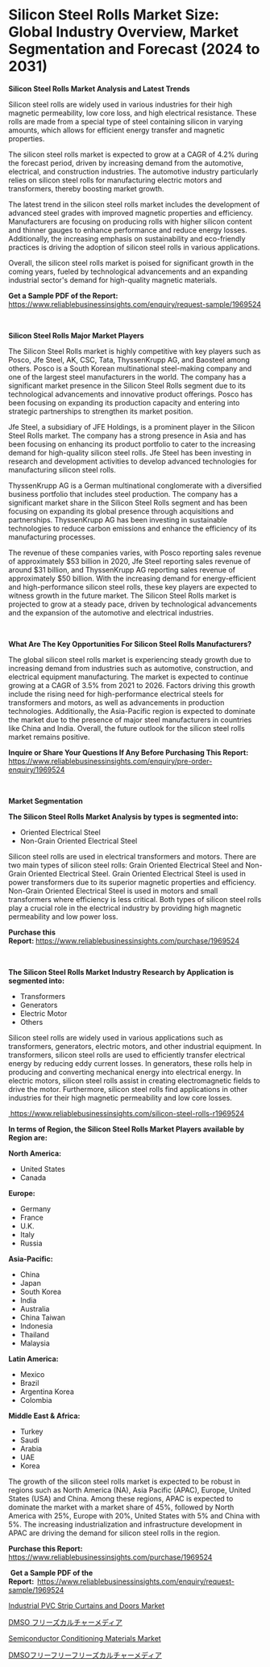 <p><h1>Silicon Steel Rolls Market Size: Global Industry Overview, Market Segmentation and Forecast (2024 to 2031)</h1></p><p><strong>Silicon Steel Rolls Market Analysis and Latest Trends</strong></p>
<p><p>Silicon steel rolls are widely used in various industries for their high magnetic permeability, low core loss, and high electrical resistance. These rolls are made from a special type of steel containing silicon in varying amounts, which allows for efficient energy transfer and magnetic properties.</p><p>The silicon steel rolls market is expected to grow at a CAGR of 4.2% during the forecast period, driven by increasing demand from the automotive, electrical, and construction industries. The automotive industry particularly relies on silicon steel rolls for manufacturing electric motors and transformers, thereby boosting market growth.</p><p>The latest trend in the silicon steel rolls market includes the development of advanced steel grades with improved magnetic properties and efficiency. Manufacturers are focusing on producing rolls with higher silicon content and thinner gauges to enhance performance and reduce energy losses. Additionally, the increasing emphasis on sustainability and eco-friendly practices is driving the adoption of silicon steel rolls in various applications.</p><p>Overall, the silicon steel rolls market is poised for significant growth in the coming years, fueled by technological advancements and an expanding industrial sector's demand for high-quality magnetic materials.</p></p>
<p><strong>Get a Sample PDF of the Report:&nbsp;</strong> <a href="https://www.reliablebusinessinsights.com/enquiry/request-sample/1969524">https://www.reliablebusinessinsights.com/enquiry/request-sample/1969524</a></p>
<p>&nbsp;</p>
<p><strong>Silicon Steel Rolls Major Market Players</strong></p>
<p><p>The Silicon Steel Rolls market is highly competitive with key players such as Posco, Jfe Steel, AK, CSC, Tata, ThyssenKrupp AG, and Baosteel among others. Posco is a South Korean multinational steel-making company and one of the largest steel manufacturers in the world. The company has a significant market presence in the Silicon Steel Rolls segment due to its technological advancements and innovative product offerings. Posco has been focusing on expanding its production capacity and entering into strategic partnerships to strengthen its market position.</p><p>Jfe Steel, a subsidiary of JFE Holdings, is a prominent player in the Silicon Steel Rolls market. The company has a strong presence in Asia and has been focusing on enhancing its product portfolio to cater to the increasing demand for high-quality silicon steel rolls. Jfe Steel has been investing in research and development activities to develop advanced technologies for manufacturing silicon steel rolls.</p><p>ThyssenKrupp AG is a German multinational conglomerate with a diversified business portfolio that includes steel production. The company has a significant market share in the Silicon Steel Rolls segment and has been focusing on expanding its global presence through acquisitions and partnerships. ThyssenKrupp AG has been investing in sustainable technologies to reduce carbon emissions and enhance the efficiency of its manufacturing processes.</p><p>The revenue of these companies varies, with Posco reporting sales revenue of approximately $53 billion in 2020, Jfe Steel reporting sales revenue of around $31 billion, and ThyssenKrupp AG reporting sales revenue of approximately $50 billion. With the increasing demand for energy-efficient and high-performance silicon steel rolls, these key players are expected to witness growth in the future market. The Silicon Steel Rolls market is projected to grow at a steady pace, driven by technological advancements and the expansion of the automotive and electrical industries.</p></p>
<p>&nbsp;</p>
<p><strong>What Are The Key Opportunities For Silicon Steel Rolls Manufacturers?</strong></p>
<p><p>The global silicon steel rolls market is experiencing steady growth due to increasing demand from industries such as automotive, construction, and electrical equipment manufacturing. The market is expected to continue growing at a CAGR of 3.5% from 2021 to 2026. Factors driving this growth include the rising need for high-performance electrical steels for transformers and motors, as well as advancements in production technologies. Additionally, the Asia-Pacific region is expected to dominate the market due to the presence of major steel manufacturers in countries like China and India. Overall, the future outlook for the silicon steel rolls market remains positive.</p></p>
<p><strong>Inquire or Share Your Questions If Any Before Purchasing This Report:</strong> <a href="https://www.reliablebusinessinsights.com/enquiry/pre-order-enquiry/1969524">https://www.reliablebusinessinsights.com/enquiry/pre-order-enquiry/1969524</a></p>
<p>&nbsp;</p>
<p><strong>Market Segmentation</strong></p>
<p><strong>The Silicon Steel Rolls Market Analysis by types is segmented into:</strong></p>
<p><ul><li>Oriented Electrical Steel</li><li>Non-Grain Oriented Electrical Steel</li></ul></p>
<p><p>Silicon steel rolls are used in electrical transformers and motors. There are two main types of silicon steel rolls: Grain Oriented Electrical Steel and Non-Grain Oriented Electrical Steel. Grain Oriented Electrical Steel is used in power transformers due to its superior magnetic properties and efficiency. Non-Grain Oriented Electrical Steel is used in motors and small transformers where efficiency is less critical. Both types of silicon steel rolls play a crucial role in the electrical industry by providing high magnetic permeability and low power loss.</p></p>
<p><strong>Purchase this Report:&nbsp;</strong><a href="https://www.reliablebusinessinsights.com/purchase/1969524">https://www.reliablebusinessinsights.com/purchase/1969524</a></p>
<p>&nbsp;</p>
<p><strong>The Silicon Steel Rolls Market Industry Research by Application is segmented into:</strong></p>
<p><ul><li>Transformers</li><li>Generators</li><li>Electric Motor</li><li>Others</li></ul></p>
<p><p>Silicon steel rolls are widely used in various applications such as transformers, generators, electric motors, and other industrial equipment. In transformers, silicon steel rolls are used to efficiently transfer electrical energy by reducing eddy current losses. In generators, these rolls help in producing and converting mechanical energy into electrical energy. In electric motors, silicon steel rolls assist in creating electromagnetic fields to drive the motor. Furthermore, silicon steel rolls find applications in other industries for their high magnetic permeability and low core losses.</p></p>
<p><a href="https://www.reliablebusinessinsights.com/silicon-steel-rolls-r1969524">&nbsp;https://www.reliablebusinessinsights.com/silicon-steel-rolls-r1969524</a></p>
<p><strong>In terms of Region, the Silicon Steel Rolls Market Players available by Region are:</strong></p>
<p>
    <p> <strong> North America: </strong>
        <ul>
            <li>United States</li>
            <li>Canada</li>
        </ul>
        </p> 
    <p> <strong> Europe: </strong>
        <ul>
            <li>Germany</li>
            <li>France</li>
            <li>U.K.</li>
            <li>Italy</li>
            <li>Russia</li>
        </ul>
        </p> 
    <p> <strong> Asia-Pacific: </strong>
        <ul>
            <li>China</li>
            <li>Japan</li>
            <li>South Korea</li>
            <li>India</li>
            <li>Australia</li>
            <li>China Taiwan</li>
            <li>Indonesia</li>
            <li>Thailand</li>
            <li>Malaysia</li>
        </ul>
        </p> 
    <p> <strong> Latin America: </strong>
        <ul>
            <li>Mexico</li>
            <li>Brazil</li>
            <li>Argentina Korea</li>
            <li>Colombia</li>
        </ul>
        </p> 
    <p> <strong> Middle East & Africa: </strong>
        <ul>
            <li>Turkey</li>
            <li>Saudi</li>
            <li>Arabia</li>
            <li>UAE</li>
            <li>Korea</li>
        </ul>
    </p>
    </p>
<p><p>The growth of the silicon steel rolls market is expected to be robust in regions such as North America (NA), Asia Pacific (APAC), Europe, United States (USA) and China. Among these regions, APAC is expected to dominate the market with a market share of 45%, followed by North America with 25%, Europe with 20%, United States with 5% and China with 5%. The increasing industrialization and infrastructure development in APAC are driving the demand for silicon steel rolls in the region.</p></p>
<p><strong>Purchase this Report: </strong><a href="https://www.reliablebusinessinsights.com/purchase/1969524">https://www.reliablebusinessinsights.com/purchase/1969524</a></p>
<p>&nbsp;<strong>Get a Sample PDF of the Report:&nbsp;&nbsp;</strong><a href="https://www.reliablebusinessinsights.com/enquiry/request-sample/1969524">https://www.reliablebusinessinsights.com/enquiry/request-sample/1969524</a></p>
<p><strong></strong></p>
<p><p><a href="https://github.com/HenrietteMills1/Market-Research-Report-List-1/blob/main/industrial-pvc-strip-curtains-and-doors-market.md">Industrial PVC Strip Curtains and Doors Market</a></p><p><a href="https://github.com/TysonKub/Market-Research-Report-List-1/blob/main/1625056139187.md">DMSO フリーズカルチャーメディア</a></p><p><a href="https://github.com/alexxisgm/Market-Research-Report-List-1/blob/main/semiconductor-conditioning-materials-market.md">Semiconductor Conditioning Materials Market</a></p><p><a href="https://github.com/RaeJenkins1952/Market-Research-Report-List-1/blob/main/7932900139186.md">DMSOフリーフリーフリーズカルチャーメディア</a></p></p>